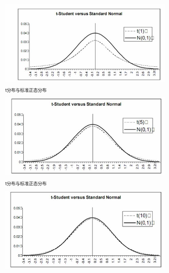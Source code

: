 ![](images/lecture_13_interval_estimation_and_confidence_intervals_and_t-student_versus_standard_normal-a_graphical_view_b.zh_img_0.jpg)

t分布与标准正态分布 

![](images/lecture_13_interval_estimation_and_confidence_intervals_and_t-student_versus_standard_normal-a_graphical_view_b.zh_img_1.jpg)

t分布与标准正态分布 

![](images/lecture_13_interval_estimation_and_confidence_intervals_and_t-student_versus_standard_normal-a_graphical_view_b.zh_img_2.jpg)
